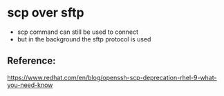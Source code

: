 # scp over sftp 

  * scp command can still be used to connect
  * but in the background the sftp protocol is used

## Reference:

  https://www.redhat.com/en/blog/openssh-scp-deprecation-rhel-9-what-you-need-know
  
